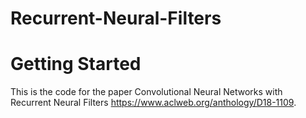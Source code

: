 # Recurrent-Neural-Filters

# Getting Started

This is the code for the paper Convolutional Neural Networks with Recurrent Neural Filters
 https://www.aclweb.org/anthology/D18-1109.
 
 
